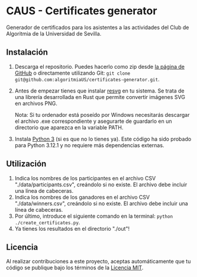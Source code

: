 

# CAUS - Certificates generator

Generador de certificados para los asistentes a las actividades del Club de Algoritmia de la Universidad de Sevilla.


## Instalación

 1. Descarga el repositorio. Puedes hacerlo como zip desde [la  página de GitHub](https://github.com/algoritmiaUS/certificates-generator) o directamente utilizando Git: `git clone git@github.com:algoritmiaUS/certificates-generator.git`.

 2. Antes de empezar tienes que instalar [resvg](https://github.com/linebender/resvg/releases) en tu sistema. Se trata de una librería desarrollada en Rust que permite convertir imágenes SVG en archivos PNG.

    Nota: Si tu ordenador está poseído por Windows necesitarás descargar el archivo .exe correspondiente y asegurarte de guardarlo en un directorio que aparezca en la variable PATH.

 3. Instala [Python 3](https://www.python.org/downloads/) (si es que no lo tienes ya). Este código ha sido probado para Python 3.12.1 y no requiere más dependencias externas.


## Utilización

 1. Indica los nombres de los participantes en el archivo CSV "./data/participants.csv", creándolo si no existe. El archivo debe incluir una línea de cabeceras.
 2. Indica los nombres de los ganadores en el archivo CSV "./data/winners.csv", creándolo si no existe. El archivo debe incluir una línea de cabeceras.
 3. Por último, introduce el siguiente comando en la terminal: `python ./create_certificates.py`.
 4. Ya tienes los resultados en el directorio "./out"!


## Licencia

Al realizar contribuciones a este proyecto, aceptas automáticamente que tu código se publique bajo los términos de la [Licencia MIT](LICENSE.txt).
